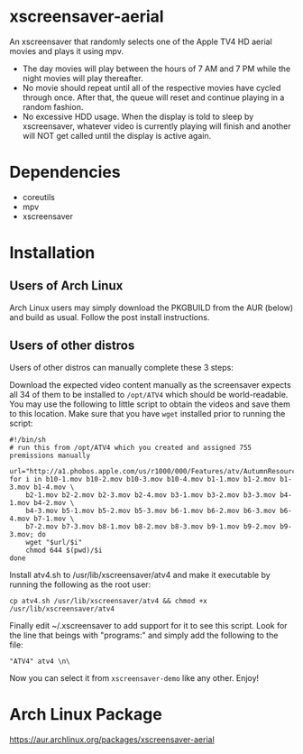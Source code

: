# xscreensaver-aerial
An xscreensaver that randomly selects one of the Apple TV4 HD aerial movies and plays it using mpv. 
* The day movies will play between the hours of 7 AM and 7 PM while the night movies will play thereafter.
* No movie should repeat until all of the respective movies have cycled through once. After that, the queue will reset and continue playing in a random fashion.
* No excessive HDD usage. When the display is told to sleep by xscreensaver, whatever video is currently playing will finish and another will NOT get called until the display is active again.

# Dependencies
* coreutils
* mpv
* xscreensaver

# Installation
## Users of Arch Linux
Arch Linux users may simply download the PKGBUILD from the AUR (below) and build as usual. Follow the post install instructions.

## Users of other distros
Users of other distros can manually complete these 3 steps:

Download the expected video content manually as the screensaver expects all 34 of them to be installed to `/opt/ATV4` which should be world-readable. You may use the following to little script to obtain the videos and save them to this location. Make sure that you have `wget` installed prior to running the script:
```
#!/bin/sh
# run this from /opt/ATV4 which you created and assigned 755 premissions manually

url="http://a1.phobos.apple.com/us/r1000/000/Features/atv/AutumnResources/videos"
for i in b10-1.mov b10-2.mov b10-3.mov b10-4.mov b1-1.mov b1-2.mov b1-3.mov b1-4.mov \
	b2-1.mov b2-2.mov b2-3.mov b2-4.mov b3-1.mov b3-2.mov b3-3.mov b4-1.mov b4-2.mov \
	b4-3.mov b5-1.mov b5-2.mov b5-3.mov b6-1.mov b6-2.mov b6-3.mov b6-4.mov b7-1.mov \
	b7-2.mov b7-3.mov b8-1.mov b8-2.mov b8-3.mov b9-1.mov b9-2.mov b9-3.mov; do
	wget "$url/$i"
	chmod 644 $(pwd)/$i
done
```

Install atv4.sh to /usr/lib/xscreensaver/atv4 and make it executable by running the following as the root user:
```
cp atv4.sh /usr/lib/xscreensaver/atv4 && chmod +x /usr/lib/xscreensaver/atv4
```
Finally edit ~/.xscreensaver to add support for it to see this script. Look for the line that beings with "programs:" and simply add the following to the file:
```
"ATV4" atv4 \n\
```

Now you can select it from `xscreensaver-demo` like any other. Enjoy!

# Arch Linux Package
https://aur.archlinux.org/packages/xscreensaver-aerial
